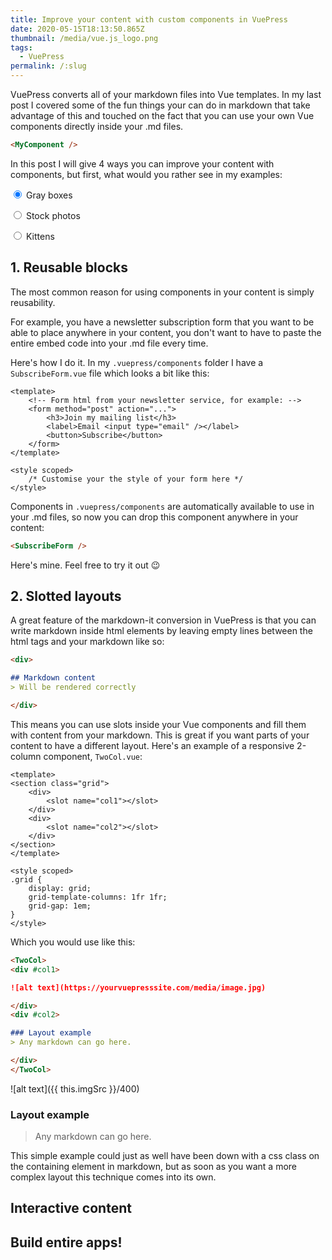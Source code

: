 ```yaml
---
title: Improve your content with custom components in VuePress
date: 2020-05-15T18:13:50.865Z
thumbnail: /media/vue.js_logo.png
tags:
  - VuePress
permalink: /:slug
---
```

VuePress converts all of your markdown files into Vue templates. In my last post I covered some of the fun things your can do in markdown that take advantage of this and touched on the fact that you can use your own Vue components directly inside your .md files. 

``` md
<MyComponent />
```

In this post I will give 4 ways you can improve your content with components, but first, what would you rather see in my examples:

<img :src="imgSrc + '130'" style="float:right" />

<label><input type="radio" v-model="pic" value="box" checked /> Gray boxes</label>

<label><input type="radio" v-model="pic" value="stock" /> Stock photos</label>

<label><input type="radio" v-model="pic" value="kitten" /> Kittens</label>

## 1. Reusable blocks
The most common reason for using components in your content is simply reusability. 

For example, you have a newsletter subscription form that you want to be able to place anywhere in your content, you don't want to have to paste the entire embed code into your .md file every time.

Here's how I do it. In my `.vuepress/components` folder I have a `SubscribeForm.vue` file which looks a bit like this:

``` vue
<template>
    <!-- Form html from your newsletter service, for example: -->
    <form method="post" action="...">
        <h3>Join my mailing list</h3>
        <label>Email <input type="email" /></label>
        <button>Subscribe</button>
    </form>
</template>

<style scoped>
    /* Customise your the style of your form here */
</style>
```

Components in `.vuepress/components` are automatically available to use in your .md files, so now you can drop this component anywhere in your content:

``` md
<SubscribeForm />
``` 
Here's mine. Feel free to try it out :wink:

<TinyLetter />

## 2. Slotted layouts

A great feature of the markdown-it conversion in VuePress is that you can write markdown inside html elements by leaving empty lines between the html tags and your markdown like so:

``` md
<div>

## Markdown content
> Will be rendered correctly

</div>
```

This means you can use slots inside your Vue components and fill them with content from your markdown. This is great if you want parts of your content to have a different layout. Here's an example of a responsive 2-column component, `TwoCol.vue`:

``` vue
<template>
<section class="grid">
    <div>
        <slot name="col1"></slot>
    </div>
    <div>
        <slot name="col2"></slot>
    </div>
</section>
</template>

<style scoped>
.grid {
    display: grid;
    grid-template-columns: 1fr 1fr;
    grid-gap: 1em;
}
</style>
```

Which you would use like this:

``` md
<TwoCol>
<div #col1>

![alt text](https://yourvuepresssite.com/media/image.jpg)

</div>
<div #col2>

### Layout example
> Any markdown can go here.

</div>
</TwoCol>
```

<TwoCol>
<div #col1>

![alt text]({{ this.imgSrc }}/400)

</div>
<div #col2>

### Layout example
> Any markdown can go here.

</div>
</TwoCol>

This simple example could just as well have been down with a css class on the containing element in markdown, but as soon as you want a more complex layout this technique comes into its own.


## Interactive content
## Build entire apps!

<script>
module.exports = {
  data() {
    return {
      pic: "box"
    }
  },
  computed: {
    imgSrc() {
      return this.pic === "kitten" ? "http://placekitten.com/"
        : this.pic === "stock" ? "https://picsum.photos/"
        : "https://via.placeholder.com/"
    }
  }
};
</script>